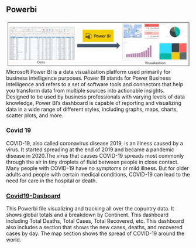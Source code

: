 ## Powerbi
![](power-BI.jpeg)
<br>
Microsoft Power BI is a data visualization platform used primarily for business intelligence purposes. Power BI stands for Power Business Intelligence and refers to a set of software tools and connectors that help you transform data from multiple sources into actionable insights.
<br>
Designed to be used by business professionals with varying levels of data knowledge, Power BI’s dashboard is capable of reporting and visualizing data in a wide range of different styles, including graphs, maps, charts, scatter plots, and more.
### Covid 19
COVID-19, also called coronavirus disease 2019, is an illness caused by a virus. It started spreading at the end of 2019 and became a pandemic disease in 2020.The virus that causes COVID-19 spreads most commonly through the air in tiny droplets of fluid between people in close contact. Many people with COVID-19 have no symptoms or mild illness. But for older adults and people with certain medical conditions, COVID-19 can lead to the need for care in the hospital or death.
### [Covid19-Dasboard](Covid19-Dashboard.pbit)
This Powerbi file visualizing and tracking all over the copuntry data. It shows global totals and a breakdown by Continent. This dashboard including Total Deaths, Total Cases, Total Recovered, etc. This dashboard also includes a section that shows the new cases, deaths, and recovered cases by day. The map section shows the spread of COVID-19 around the world. 
